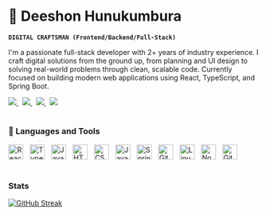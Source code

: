 # 🔭 Deeshon Hunukumbura

**`DIGITAL CRAFTSMAN (Frontend/Backend/Full-Stack)`**

I'm a passionate full-stack developer with 2+ years of industry experience. I craft digital solutions from the ground up, from planning and UI design to solving real-world problems through clean, scalable code. Currently focused on building modern web applications using React, TypeScript, and Spring Boot.

<p align="left">
  <a href="https://yourwebsite.com" target="_blank">
    <img src="https://img.shields.io/badge/🌐-Portfolio-blue?style=for-the-badge" />
  </a>
  &nbsp;
  <a href="https://yourwebsite.com/resume.pdf" target="_blank">
    <img src="https://img.shields.io/badge/📄-Resume-green?style=for-the-badge" />
  </a>
  &nbsp;
  <a href="https://www.linkedin.com/in/deeshon-hunukumbura-83622a267" target="_blank">
    <img src="https://img.shields.io/badge/💼-LinkedIn-0077B5?style=for-the-badge&logo=linkedin&logoColor=white" />
  </a>
  &nbsp;
  <a href="https://medium.com/@yourusername" target="_blank">
    <img src="https://img.shields.io/badge/✍️-Medium-black?style=for-the-badge&logo=medium&logoColor=white" />
  </a>
</p>



#






### 🧰 Languages and Tools


<img align="left" alt="React" width="30px" style="padding-right:10px;" src="https://cdn.jsdelivr.net/gh/devicons/devicon/icons/react/react-original.svg" />
<img align="left" alt="TypeScript" width="30px" style="padding-right:10px;" src="https://cdn.jsdelivr.net/gh/devicons/devicon/icons/typescript/typescript-plain.svg" />
<img align="left" alt="JavaScript" width="30px" style="padding-right:10px;" src="https://cdn.jsdelivr.net/gh/devicons/devicon/icons/javascript/javascript-plain.svg" />
<img align="left" alt="HTML" width="30px" style="padding-right:10px;" src="https://cdn.jsdelivr.net/gh/devicons/devicon/icons/html5/html5-plain.svg" />
<img align="left" alt="CSS" width="30px" style="padding-right:10px;" src="https://cdn.jsdelivr.net/gh/devicons/devicon/icons/css3/css3-plain.svg" />
<img align="left" alt="Java" width="30px" style="padding-right:10px;" src="https://cdn.jsdelivr.net/gh/devicons/devicon/icons/java/java-original.svg"/>
<img align="left" alt="Spring" width="30px" style="padding-right:10px;" src="https://cdn.jsdelivr.net/gh/devicons/devicon/icons/spring/spring-original.svg" />
<img align="left" alt="Git" width="30px" style="padding-right:10px;" src="https://cdn.jsdelivr.net/gh/devicons/devicon/icons/git/git-original.svg" />
<img align="left" alt="Linux" width="30px" style="padding-right:10px;" src="https://cdn.jsdelivr.net/gh/devicons/devicon/icons/linux/linux-original.svg" />
<img align="left" alt="NodeJS" width="30px" style="padding-right:10px;" src="https://cdn.jsdelivr.net/gh/devicons/devicon/icons/nodejs/nodejs-original.svg" />
<img align="left" alt="GitHub" width="30px" style="padding-right:10px;" src="https://cdn.jsdelivr.net/gh/devicons/devicon/icons/github/github-original.svg" />
<br />

<br />

#

### Stats


[![GitHub Streak](https://streak-stats.demolab.com?user=Deeshon&theme=highcontrast)](https://git.io/streak-stats)


